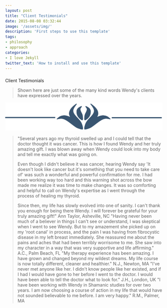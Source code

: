 ```yaml
---
layout: post
title: "Client Testimonials"
date: 2015-08-08 03:32:44
image: '/assets/img/'
description: 'First steps to use this template'
tags:
- philosophy
- approach
categories:
- I love Jekyll
twitter_text: 'How to install and use this template'
---
```



###
Client Testimonials

> Shown here are just some of the many kind words Wendy's clients have expressed over the years.



![](img/jumbo1.png)
> "Several years ago my thyroid swelled up and I could tell that the doctor thought it was cancer. This is how I found Wendy and her truly amazing gift. I was blown away when Wendy could look into my body and tell me exactly what was going on.
>
> Even though I didn't believe it was cancer, hearing Wendy say 'It doesn't look like cancer but it's something that you need to take care of' was such a wonderful and powerful confirmation for me. I had been working way too hard and this warning shot across the bow made me realize it was time to make changes. It was so comforting and helpful to call on Wendy's expertise as I went through the process of healing my thyroid.
>
> Since then, my life has slowly evolved into one of sanity. I can't thank you enough for being there Wendy. I will forever be grateful for your truly amazing gift!"
Ann Taylor, Asheville, NC
> "Having never been much of a believer in things I can't see or understand, I was skeptical when I went to see Wendy. But to my amazement she picked up on my 'root canal' in process, and the pain I was having from fibrocystic disease in my left breast immediately. She reassured me about the pains and aches that had been terribly worrisome to me. She saw into my character in a way that was very supportive and life affirming."
A.C., Palm Beach, FL
> "My therapy experience has been amazing. I have grown and changed beyond my wildest dreams. My life course is now totally different, cleaner and healthier."
N.J., Newton, MA
> "I've never met anyone like her. I didn't know people like her existed, and if I had I would have gone to her before I went to the doctor. I would have been able to tell the doctor what to look for."
J.H., London, UK
> "I have been working with Wendy in Shamanic studies for over two years. I am now choosing a course of action in my life that would have not sounded believable to me before. I am very happy."
R.M., Palmer, MA